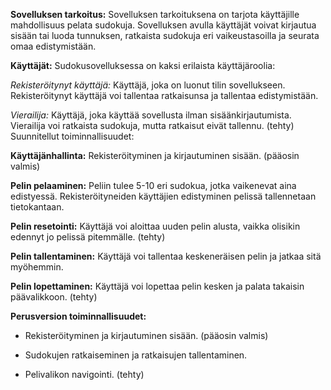 **Sovelluksen tarkoitus:**
Sovelluksen tarkoituksena on tarjota käyttäjille mahdollisuus pelata sudokuja. Sovelluksen avulla käyttäjät voivat kirjautua sisään tai luoda tunnuksen, ratkaista sudokuja eri vaikeustasoilla ja seurata omaa edistymistään.

**Käyttäjät:**
Sudokusovelluksessa on kaksi erilaista käyttäjäroolia:

*Rekisteröitynyt käyttäjä:* 
Käyttäjä, joka on luonut tilin sovellukseen. Rekisteröitynyt käyttäjä voi tallentaa ratkaisunsa ja tallentaa  edistymistään.

*Vierailija:* Käyttäjä, joka käyttää sovellusta ilman sisäänkirjautumista. Vierailija voi ratkaista sudokuja, mutta ratkaisut eivät tallennu. (tehty)
Suunnitellut toiminnallisuudet:

**Käyttäjänhallinta:**
Rekisteröityminen ja kirjautuminen sisään. (pääosin valmis)

**Pelin pelaaminen:**
Peliin tulee 5-10 eri sudokua, jotka vaikenevat aina edistyessä. Rekisteröityneiden käyttäjien edistyminen pelissä tallennetaan tietokantaan.

**Pelin resetointi:**
Käyttäjä voi aloittaa uuden pelin alusta, vaikka olisikin edennyt jo pelissä pitemmälle. (tehty)

**Pelin tallentaminen:**
Käyttäjä voi tallentaa keskeneräisen pelin ja jatkaa sitä myöhemmin.

**Pelin lopettaminen:**
Käyttäjä voi lopettaa pelin kesken ja palata takaisin päävalikkoon. (tehty)

**Perusversion toiminnallisuudet:**

- Rekisteröityminen ja kirjautuminen sisään. (pääosin valmis)

- Sudokujen ratkaiseminen ja ratkaisujen tallentaminen.

- Pelivalikon navigointi. (tehty)
